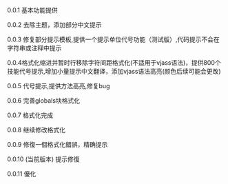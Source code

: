 0.0.1 基本功能提供

0.0.2 去除主题，添加部分中文提示

0.0.3 修复部分提示模板,提供一个提示单位代号功能（测试版）,代码提示不会在字符串或注释中提示

0.0.4格式化缩进并暂时行移除字符间距格式化(不适用于vjass语法)，提供800个技能代号提示,增加小量提示中文翻译，添加vjass语法高亮(颜色后续可能会更改)

0.0.5 代号提示,提供方法高亮,修复bug

0.0.6 完善globals块格式化

0.0.7 格式化完成

0.0.8 继续修改格式化

0.0.9 修復一個格式化錯誤，精确提示

0.0.10 (当前版本) 提示修復

0.0.11 優化


